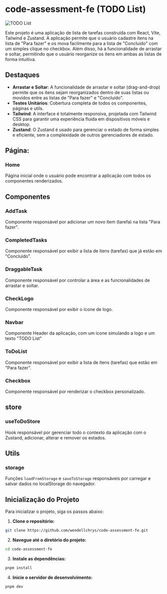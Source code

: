 # code-assessment-fe (TODO List)

![TODO List](https://i.ibb.co/cSTcyhgP/todo-list.png)

Este projeto é uma aplicação de lista de tarefas construída com React, Vite, Tailwind e Zustand. A aplicação permite que o usuário cadastre itens na lista de "Para fazer" e os mova facilmente para a lista de "Concluído" com um simples clique no checkbox. Além disso, há a funcionalidade de arrastar e soltar, permitindo que o usuário reorganize os itens em ambas as listas de forma intuitiva.

## **Destaques**

- **Arrastar e Soltar**: A funcionalidade de arrastar e soltar (drag-and-drop) permite que os itens sejam reorganizados dentro de suas listas ou movidos entre as listas de "Para fazer" e "Concluído".
- **Testes Unitários**: Cobertura completa de todos os componentes, páginas e utils.
- **Tailwind**: A interface é totalmente responsiva, projetada com Tailwind CSS para garantir uma experiência fluida em dispositivos móveis e desktop.
- **Zustand**: O Zustand é usado para gerenciar o estado de forma simples e eficiente, sem a complexidade de outros gerenciadores de estado.

## **Página:**

### Home
Página inicial onde o usuário pode encontrar a aplicação com todos os componentes renderizados.

## **Componentes**

### AddTask
Componente responsável por adicionar um novo ítem (tarefa) na lista "Para fazer".

### CompletedTasks
Componente responsável por exibir a lista de ítens (tarefas) que já estão em "Concluído".

### DraggableTask
Componente responsável por controlar a área e as funcionalidades de arrastar e soltar.

### CheckLogo
Componente responsável por exibir o ícone de logo.

### Navbar
Componente Header da aplicação, com um ícone simulando a logo e um texto "TODO List"

### ToDoList
Componente responsável por exibir a lista de ítens (tarefas) que estão em "Para fazer".

### Checkbox
Componente responsável por renderizar o checkbox personalizado.


## **store**

### useToDoStore
Hook responsável por gerenciar todo o contexto da aplicação com o Zustand, adicionar, alterar e remover os estados.


## **Utils**

### storage
Funções `loadFromStorage` e `saveToStorage` responsáveis por carregar e salvar dados no localStorage do navegador.


## **Inicialização do Projeto**

Para inicializar o projeto, siga os passos abaixo:

1. **Clone o repositório:**
```bash
git clone https://github.com/wendellchrys/code-assessment-fe.git
```

2. **Navegue até o diretório do projeto:**
```bash
cd code-assessment-fe
```

3. **Instale as dependências:**
```bash
pnpm install
```

4. **Inicie o servidor de desenvolvimento:**
```bash
pnpm dev
```
